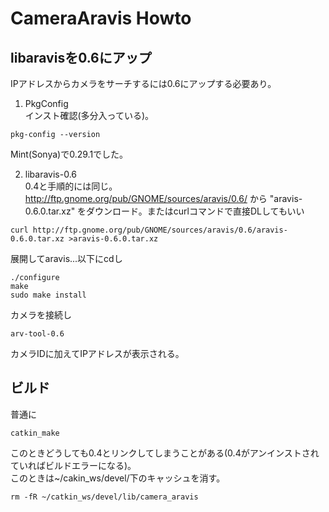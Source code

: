 # CameraAravis Howto

## libaravisを0.6にアップ  
IPアドレスからカメラをサーチするには0.6にアップする必要あり。

1. PkgConfig  
インスト確認(多分入っている)。
~~~
pkg-config --version
~~~
Mint(Sonya)で0.29.1でした。

2. libaravis-0.6  
0.4と手順的には同じ。  
http://ftp.gnome.org/pub/GNOME/sources/aravis/0.6/  から  "aravis-0.6.0.tar.xz" をダウンロード。またはcurlコマンドで直接DLしてもいい
~~~
curl http://ftp.gnome.org/pub/GNOME/sources/aravis/0.6/aravis-0.6.0.tar.xz >aravis-0.6.0.tar.xz
~~~
展開してaravis...以下にcdし
~~~
./configure
make
sudo make install
~~~
カメラを接続し
~~~
arv-tool-0.6
~~~
カメラIDに加えてIPアドレスが表示される。

## ビルド  
普通に
~~~
catkin_make
~~~
このときどうしても0.4とリンクしてしまうことがある(0.4がアンインストされていればビルドエラーになる)。  
このときは~/cakin_ws/devel/下のキャッシュを消す。
~~~
rm -fR ~/catkin_ws/devel/lib/camera_aravis
~~~
